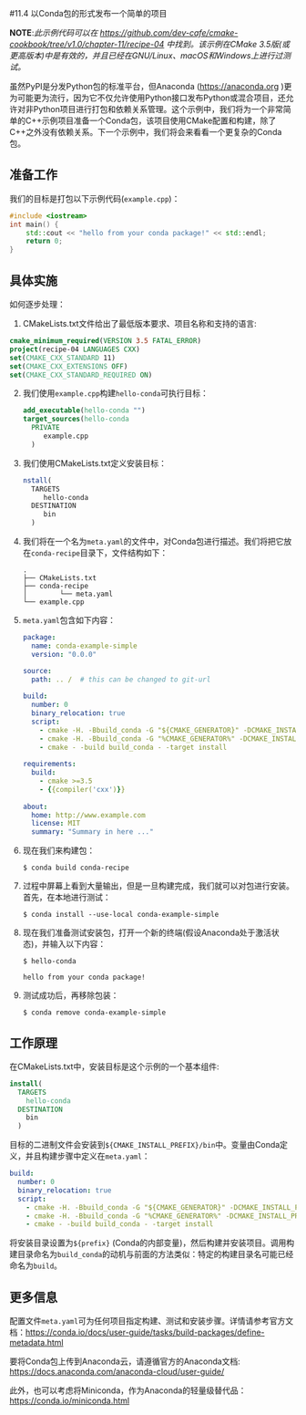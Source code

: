 #11.4 以Conda包的形式发布一个简单的项目

**NOTE**:*此示例代码可以在 https://github.com/dev-cafe/cmake-cookbook/tree/v1.0/chapter-11/recipe-04 中找到。该示例在CMake 3.5版(或更高版本)中是有效的，并且已经在GNU/Linux、macOS和Windows上进行过测试。*

虽然PyPI是分发Python包的标准平台，但Anaconda (https://anaconda.org )更为可能更为流行，因为它不仅允许使用Python接口发布Python或混合项目，还允许对非Python项目进行打包和依赖关系管理。这个示例中，我们将为一个非常简单的C++示例项目准备一个Conda包，该项目使用CMake配置和构建，除了C++之外没有依赖关系。下一个示例中，我们将会来看看一个更复杂的Conda包。

## 准备工作

我们的目标是打包以下示例代码(`example.cpp`)：

```c++
#include <iostream>
int main() {
	std::cout << "hello from your conda package!" << std::endl;
	return 0;
}
```

## 具体实施

如何逐步处理：

1.  CMakeLists.txt文件给出了最低版本要求、项目名称和支持的语言:

   ```cmake
   cmake_minimum_required(VERSION 3.5 FATAL_ERROR)
   project(recipe-04 LANGUAGES CXX)
   set(CMAKE_CXX_STANDARD 11)
   set(CMAKE_CXX_EXTENSIONS OFF)
   set(CMAKE_CXX_STANDARD_REQUIRED ON)
   ```

2. 我们使用`example.cpp`构建`hello-conda`可执行目标：

   ```cmake
   add_executable(hello-conda "")
   target_sources(hello-conda
     PRIVATE
     	example.cpp
     )
   ```

3. 我们使用CMakeLists.txt定义安装目标：

   ```cmake
   nstall(
     TARGETS
     	hello-conda
     DESTINATION
     	bin
     )
   ```

4. 我们将在一个名为` meta.yaml `的文件中，对Conda包进行描述。我们将把它放在`conda-recipe`目录下，文件结构如下：

   ```shell
   .
   ├── CMakeLists.txt
   ├── conda-recipe
   │ 		└── meta.yaml
   └── example.cpp
   ```

5. `meta.yaml`包含如下内容：

   ```yaml
   package:
     name: conda-example-simple
     version: "0.0.0"
   
   source:
     path: .. /  # this can be changed to git-url
     
   build:
     number: 0
     binary_relocation: true
     script:
       - cmake -H. -Bbuild_conda -G "${CMAKE_GENERATOR}" -DCMAKE_INSTALL_PREFIX=${PREFIX} # [not win]
       - cmake -H. -Bbuild_conda -G "%CMAKE_GENERATOR%" -DCMAKE_INSTALL_PREFIX="%LIBRARY_PREFIX%" # [win]
       - cmake - -build build_conda - -target install
     
   requirements:
     build:
       - cmake >=3.5
       - {{compiler('cxx')}}
       
   about:
     home: http://www.example.com
     license: MIT
     summary: "Summary in here ..."
   ```

6. 现在我们来构建包：

   ```shell
   $ conda build conda-recipe
   ```

7. 过程中屏幕上看到大量输出，但是一旦构建完成，我们就可以对包进行安装。首先，在本地进行测试：

   ```shell
   $ conda install --use-local conda-example-simple
   ```

8. 现在我们准备测试安装包，打开一个新的终端(假设Anaconda处于激活状态)，并输入以下内容：

   ```shell
   $ hello-conda
   
   hello from your conda package!
   ```

9. 测试成功后，再移除包装：

   ```shell
   $ conda remove conda-example-simple
   ```

## 工作原理

在CMakeLists.txt中，安装目标是这个示例的一个基本组件:

```cmake
install(
  TARGETS
  	hello-conda
  DESTINATION
  	bin
  )
```

目标的二进制文件会安装到`${CMAKE_INSTALL_PREFIX}/bin`中。变量由Conda定义，并且构建步骤中定义在` meta.yaml `：

```yaml
build:
  number: 0
  binary_relocation: true
  script:
    - cmake -H. -Bbuild_conda -G "${CMAKE_GENERATOR}" -DCMAKE_INSTALL_PREFIX=${PREFIX} # [not win]
    - cmake -H. -Bbuild_conda -G "%CMAKE_GENERATOR%" -DCMAKE_INSTALL_PREFIX="%LIBRARY_PREFIX%" # [win]
    - cmake - -build build_conda - -target install
```

将安装目录设置为`${prefix}` (Conda的内部变量)，然后构建并安装项目。调用构建目录命名为`build_conda`的动机与前面的方法类似：特定的构建目录名可能已经命名为`build`。

## 更多信息

配置文件` meta.yaml `可为任何项目指定构建、测试和安装步骤。详情请参考官方文档：https://conda.io/docs/user-guide/tasks/build-packages/define-metadata.html

要将Conda包上传到Anaconda云，请遵循官方的Anaconda文档:  https://docs.anaconda.com/anaconda-cloud/user-guide/ 

此外，也可以考虑将Miniconda，作为Anaconda的轻量级替代品：https://conda.io/miniconda.html




